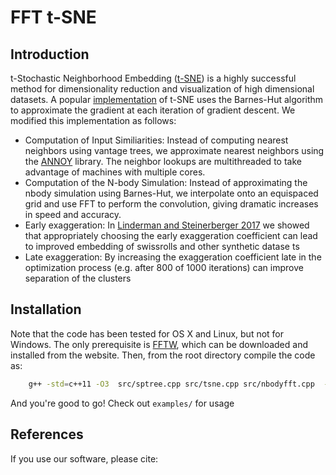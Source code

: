 # FFT t-SNE
## Introduction
t-Stochastic Neighborhood Embedding ([t-SNE](https://lvdmaaten.github.io/tsne/)) is a highly successful method for dimensionality reduction and visualization of high dimensional datasets.  A popular [implementation](https://github.com/lvdmaaten/bhtsne) of t-SNE uses the Barnes-Hut algorithm to approximate the gradient at each iteration of gradient descent. We modified this implementation as follows:

* Computation of Input Similiarities: Instead of computing nearest neighbors using vantage trees, we approximate nearest neighbors using the [ANNOY](https://github.com/spotify/annoy) library. The neighbor lookups are multithreaded to take advantage of machines with multiple cores.
* Computation of the N-body Simulation: Instead of approximating the nbody simulation using Barnes-Hut, we interpolate onto an equispaced grid and use FFT to perform the convolution, giving dramatic increases in speed and accuracy.
* Early exaggeration: In [Linderman and Steinerberger 2017](https://arxiv.org/abs/1706.02582) we showed that appropriately choosing the early exaggeration coefficient can lead to improved embedding of swissrolls and other synthetic datase
ts
* Late exaggeration: By increasing the exaggeration coefficient late in the optimization process (e.g. after 800 of 1000 iterations) can improve separation of the clusters

## Installation
Note that the code has been tested for OS X and Linux, but not for Windows.
The only prerequisite is [FFTW](http://www.fftw.org/), which can be downloaded and installed from the website. Then, from the root directory compile the code as:
```bash
    g++ -std=c++11 -O3  src/sptree.cpp src/tsne.cpp src/nbodyfft.cpp  -o bin/fast_tsne -pthread -lfftw3 -lm
```
And you're good to go! Check out `examples/` for usage

## References
If you use our software, please cite:

